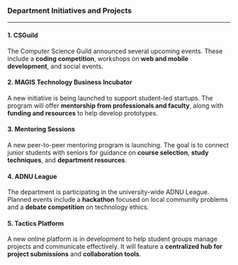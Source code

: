 ### Department Initiatives and Projects
---
#### 1. CSGuild
The Computer Science Guild announced several upcoming events. These include a **coding competition**, workshops on **web and mobile development**, and social events.

#### 2. MAGIS Technology Business Incubator
A new initiative is being launched to support student-led startups. The program will offer **mentorship from professionals and faculty**, along with **funding and resources** to help develop prototypes.

#### 3. Mentoring Sessions
A new peer-to-peer mentoring program is launching. The goal is to connect junior students with seniors for guidance on **course selection**, **study techniques**, and **department resources**.

#### 4. ADNU League
The department is participating in the university-wide ADNU League. Planned events include a **hackathon** focused on local community problems and a **debate competition** on technology ethics.

#### 5. Tactics Platform
A new online platform is in development to help student groups manage projects and communicate effectively. It will feature a **centralized hub for project submissions** and **collaboration tools**.
